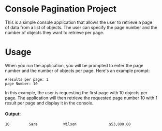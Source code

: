 # Console Pagination Project
This is a simple console application that allows the user to retrieve a page of data from a list of objects. The user can specify the page number and the number of objects they want to retrieve per page.

# Usage
When you run the application, you will be prompted to enter the page number and the number of objects per page. Here's an example prompt:
```
#results per page: 1
page Number: 10
```
In this example, the user is requesting the first page with 10 objects per page. The application will then retrieve the requested page number 10 with 1 result per page and display it in the console.

#### Output:
```
10         Sara            Wilson               $53,000.00
```

